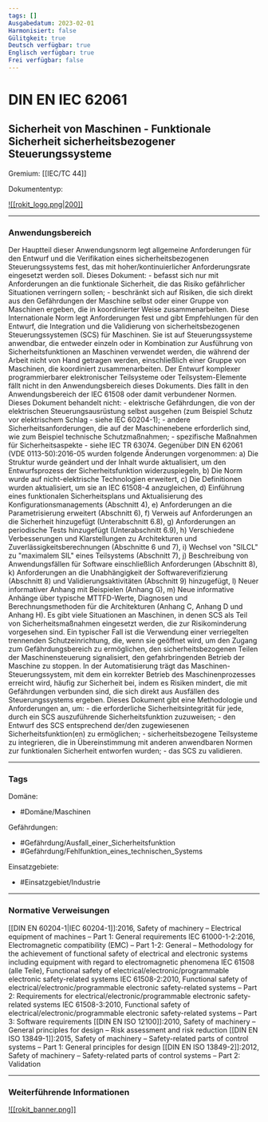 ```yaml
---
tags: []
Ausgabedatum: 2023-02-01
Harmonisiert: false
Gülitgkeit: true
Deutsch verfügbar: true
Englisch verfügbar: true
Frei verfügbar: false
---
```


# DIN EN IEC 62061
## Sicherheit von Maschinen - Funktionale Sicherheit sicherheitsbezogener Steuerungssysteme

Gremium: [[IEC/TC 44]]

Dokumententyp: 

[![[rokit_logo.png|200]]](https://public-robots.de/)

***
### Anwendungsbereich

Der Hauptteil dieser Anwendungsnorm legt allgemeine Anforderungen für den Entwurf und die Verifikation eines sicherheitsbezogenen Steuerungssystems fest, das mit hoher/kontinuierlicher Anforderungsrate eingesetzt werden soll. Dieses Dokument: - befasst sich nur mit Anforderungen an die funktionale Sicherheit, die das Risiko gefährlicher Situationen verringern sollen; - beschränkt sich auf Risiken, die sich direkt aus den Gefährdungen der Maschine selbst oder einer Gruppe von Maschinen ergeben, die in koordinierter Weise zusammenarbeiten. Diese Internationale Norm legt Anforderungen fest und gibt Empfehlungen für den Entwurf, die Integration und die Validierung von sicherheitsbezogenen Steuerungssystemen (SCS) für Maschinen. Sie ist auf Steuerungssysteme anwendbar, die entweder einzeln oder in Kombination zur Ausführung von Sicherheitsfunktionen an Maschinen verwendet werden, die während der Arbeit nicht von Hand getragen werden, einschließlich einer Gruppe von Maschinen, die koordiniert zusammenarbeiten. Der Entwurf komplexer programmierbarer elektronischer Teilsysteme oder Teilsystem-Elemente fällt nicht in den Anwendungsbereich dieses Dokuments. Dies fällt in den Anwendungsbereich der IEC 61508 oder damit verbundener Normen. Dieses Dokument behandelt nicht: - elektrische Gefährdungen, die von der elektrischen Steuerungsausrüstung selbst ausgehen (zum Beispiel Schutz vor elektrischem Schlag - siehe IEC 60204-1); - andere Sicherheitsanforderungen, die auf der Maschinenebene erforderlich sind, wie zum Beispiel technische Schutzmaßnahmen; - spezifische Maßnahmen für Sicherheitsaspekte - siehe IEC TR 63074. Gegenüber DIN EN 62061 (VDE 0113-50):2016-05 wurden folgende Änderungen vorgenommen: a) Die Struktur wurde geändert und der Inhalt wurde aktualisiert, um den Entwurfsprozess der Sicherheitsfunktion widerzuspiegeln, b) Die Norm wurde auf nicht-elektrische Technologien erweitert, c) Die Definitionen wurden aktualisiert, um sie an IEC 61508-4 anzugleichen, d) Einführung eines funktionalen Sicherheitsplans und Aktualisierung des Konfigurationsmanagements (Abschnitt 4), e) Anforderungen an die Parametrisierung erweitert (Abschnitt 6), f) Verweis auf Anforderungen an die Sicherheit hinzugefügt (Unterabschnitt 6.8), g) Anforderungen an periodische Tests hinzugefügt (Unterabschnitt 6.9), h) Verschiedene Verbesserungen und Klarstellungen zu Architekturen und Zuverlässigkeitsberechnungen (Abschnitte 6 und 7), i) Wechsel von "SILCL" zu "maximalem SIL" eines Teilsystems (Abschnitt 7), j) Beschreibung von Anwendungsfällen für Software einschließlich Anforderungen (Abschnitt 8), k) Anforderungen an die Unabhängigkeit der Softwareverifizierung (Abschnitt 8) und Validierungsaktivitäten (Abschnitt 9) hinzugefügt, l) Neuer informativer Anhang mit Beispielen (Anhang G), m) Neue informative Anhänge über typische MTTFD-Werte, Diagnosen und Berechnungsmethoden für die Architekturen (Anhang C, Anhang D und Anhang H). Es gibt viele Situationen an Maschinen, in denen SCS als Teil von Sicherheitsmaßnahmen eingesetzt werden, die zur Risikominderung vorgesehen sind. Ein typischer Fall ist die Verwendung einer verriegelten trennenden Schutzeinrichtung, die, wenn sie geöffnet wird, um den Zugang zum Gefährdungsbereich zu ermöglichen, den sicherheitsbezogenen Teilen der Maschinensteuerung signalisiert, den gefahrbringenden Betrieb der Maschine zu stoppen. In der Automatisierung trägt das Maschinen-Steuerungssystem, mit dem ein korrekter Betrieb des Maschinenprozesses erreicht wird, häufig zur Sicherheit bei, indem es Risiken mindert, die mit Gefährdungen verbunden sind, die sich direkt aus Ausfällen des Steuerungssystems ergeben. Dieses Dokument gibt eine Methodologie und Anforderungen an, um: - die erforderliche Sicherheitsintegrität für jede, durch ein SCS auszuführende Sicherheitsfunktion zuzuweisen; - den Entwurf des SCS entsprechend der/den zugewiesenen Sicherheitsfunktion(en) zu ermöglichen; - sicherheitsbezogene Teilsysteme zu integrieren, die in Übereinstimmung mit anderen anwendbaren Normen zur funktionalen Sicherheit entworfen wurden; - das SCS zu validieren.

***
### Tags

Domäne:
- #Domäne/Maschinen 

Gefährdungen:
- #Gefährdung/Ausfall_einer_Sicherheitsfunktion 
- #Gefährdung/Fehlfunktion_eines_technischen_Systems 

Einsatzgebiete:
- #Einsatzgebiet/Industrie 

***
### Normative Verweisungen

[[DIN EN 60204-1|IEC 60204-1]]:2016, Safety of machinery – Electrical equipment of machines – Part 1: General requirements
IEC 61000-1-2:2016, Electromagnetic compatibility (EMC) – Part 1-2: General – Methodology for the achievement of functional safety of electrical and electronic systems including equipment with regard to electromagnetic phenomena
IEC 61508 (alle Teile), Functional safety of electrical/electronic/programmable electronic safety-related systems
IEC 61508-2:2010, Functional safety of electrical/electronic/programmable electronic safety-related systems – Part 2: Requirements for electrical/electronic/programmable electronic safety-related systems
IEC 61508-3:2010, Functional safety of electrical/electronic/programmable electronic safety-related systems – Part 3: Software requirements
[[DIN EN ISO 12100]]:2010, Safety of machinery – General principles for design – Risk assessment and risk reduction
[[DIN EN ISO 13849-1]]:2015, Safety of machinery – Safety-related parts of control systems – Part 1: General principles for design
[[DIN EN ISO 13849-2]]:2012, Safety of machinery – Safety-related parts of control systems – Part 2: Validation

***
### Weiterführende Informationen



[![[rokit_banner.png]]](https://public-robots.de/)
